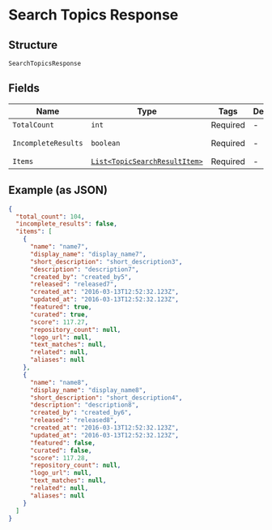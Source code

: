 
# Search Topics Response

## Structure

`SearchTopicsResponse`

## Fields

| Name | Type | Tags | Description | Getter | Setter |
|  --- | --- | --- | --- | --- | --- |
| `TotalCount` | `int` | Required | - | int getTotalCount() | setTotalCount(int totalCount) |
| `IncompleteResults` | `boolean` | Required | - | boolean getIncompleteResults() | setIncompleteResults(boolean incompleteResults) |
| `Items` | [`List<TopicSearchResultItem>`](../../doc/models/topic-search-result-item.md) | Required | - | List<TopicSearchResultItem> getItems() | setItems(List<TopicSearchResultItem> items) |

## Example (as JSON)

```json
{
  "total_count": 104,
  "incomplete_results": false,
  "items": [
    {
      "name": "name7",
      "display_name": "display_name7",
      "short_description": "short_description3",
      "description": "description7",
      "created_by": "created_by5",
      "released": "released7",
      "created_at": "2016-03-13T12:52:32.123Z",
      "updated_at": "2016-03-13T12:52:32.123Z",
      "featured": true,
      "curated": true,
      "score": 117.27,
      "repository_count": null,
      "logo_url": null,
      "text_matches": null,
      "related": null,
      "aliases": null
    },
    {
      "name": "name8",
      "display_name": "display_name8",
      "short_description": "short_description4",
      "description": "description8",
      "created_by": "created_by6",
      "released": "released8",
      "created_at": "2016-03-13T12:52:32.123Z",
      "updated_at": "2016-03-13T12:52:32.123Z",
      "featured": false,
      "curated": false,
      "score": 117.28,
      "repository_count": null,
      "logo_url": null,
      "text_matches": null,
      "related": null,
      "aliases": null
    }
  ]
}
```

